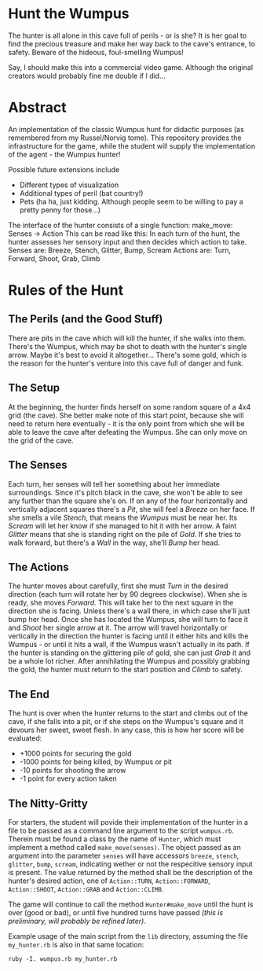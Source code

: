 Hunt the Wumpus
===============

The hunter is all alone in this cave full of perils - or is she? It is her 
goal to find the precious treasure and make her way back to the cave's 
entrance, to safety. Beware of the hideous, foul-smelling Wumpus!

Say, I should make this into a commercial video game. Although the original
creators would probably fine me double if I did...

Abstract
========

An implementation of the classic Wumpus hunt  for didactic purposes (as 
remembered from my Russel/Norvig tome). 
This repository provides the infrastructure for the game, while the student 
will supply the implementation of the agent - the Wumpus hunter!

Possible future extensions include

  * Different types of visualization
  * Additional types of peril (bat country!)
  * Pets (ha ha, just kidding. Although people seem to be willing to pay a
    pretty penny for those...)

The interface of the hunter consists of a single function:
  make_move: Senses -> Action
This can be read like this: In each turn of the hunt, the hunter assesses her
sensory input and then decides which action to take.
Senses are: Breeze, Stench, Glitter, Bump, Scream
Actions are: Turn, Forward, Shoot, Grab, Climb

Rules of the Hunt
=================

The Perils (and the Good Stuff)
-------------------------------

There are pits in the cave which will kill the hunter, if she walks into them.
There's the Wumpus, which may be shot to death with the hunter's single
arrow. Maybe it's best to avoid it altogether...
There's some gold, which is the reason for the hunter's venture into this
cave full of danger and funk.

The Setup
---------

At the beginning, the hunter finds herself on some random square of a 4x4 grid
 (the cave). She better make note of this start point, because she will need
to return here eventually - it is the only point from which she will be able
to leave the cave after defeating the Wumpus. She can only move on the grid of
the cave.

The Senses
----------

Each turn, her senses will tell her something about her immediate 
surroundings. Since it's pitch black in the cave, she won't be able to see any
further than the square she's on. If on any of the four horizontally and 
vertically adjacent squares there's a *Pit*, she will feel a *Breeze* on her 
face. If she smells a vile *Stench*, that means the *Wumpus* must be near her.
Its *Scream* will let her know if she managed to hit it with her arrow.
A faint *Glitter* means that she is standing right on the pile of *Gold*. If
she tries to walk forward, but there's a *Wall* in the way, she'll *Bump* her
head.

The Actions
-----------

The hunter moves about carefully, first she must *Turn* in the desired 
direction (each turn will rotate her by 90 degrees clockwise). When she is 
ready, she moves *Forward*. This will take her to the next square in the 
direction she is facing. Unless there's a wall there, in which case she'll 
just bump her head. Once she has located the Wumpus, she will turn to face it
and *Shoot* her single arrow at it. The arrow will travel horizontally or
vertically in the direction the hunter is facing until it either hits and 
kills the Wumpus - or until it hits a wall, if the Wumpus wasn't actually in
its path. If the hunter is standing on the glittering pile of gold, she can
just *Grab* it and be a whole lot richer. After annihilating the Wumpus and
possibly grabbing the gold, the hunter must return to the start position and
*Climb* to safety.

The End
-------

The hunt is over when the hunter returns to the start and climbs out of the
cave, if she falls into a pit, or if she steps on the Wumpus's square and it
devours her sweet, sweet flesh. In any case, this is how her score will be 
evaluated: 

  * +1000 points for securing the gold
  * -1000 points for being killed, by Wumpus or pit
  * -10 points for shooting the arrow
  * -1 point for every action taken

The Nitty-Gritty
----------------

For starters, the student will povide their implementation of the hunter in
a file to be passed as a command line argument to the script `wumpus.rb`. 
Therein must be found a class by the name of `Hunter`, which must implement a
method called `make_move(senses)`.
The object passed as an argument into the parameter `senses` will have 
accessors `breeze`, `stench`, `glitter`, `bump`, `scream`, indicating wether
or not the respecitive sensory input is present.
The value returned by the method shall be the description of the hunter's
desired action, one of `Action::TURN`, `Action::FORWARD`, `Action::SHOOT`,
`Action::GRAB` and `Action::CLIMB`.

The game will continue to call the method `Hunter#make_move` until the hunt is over
(good or bad), or until five hundred turns have passed *(this is preliminary, 
will probably be refined later)*.

Example usage of the main script from the `lib` directory, assuming the file
`my_hunter.rb` is also in that same location:

    ruby -I. wumpus.rb my_hunter.rb
